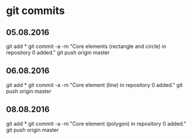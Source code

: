 # git commits

## 05.08.2016
git add * 
git commit -a -m "Core elements (rectangle and circle) in repository 0 added." 
git push origin master 

## 06.08.2016
git add * 
git commit -a -m "Core element (line) in repository 0 added." 
git push origin master

## 08.08.2016
git add * 
git commit -a -m "Core element (polygon) in repository 0 added." 
git push origin master 